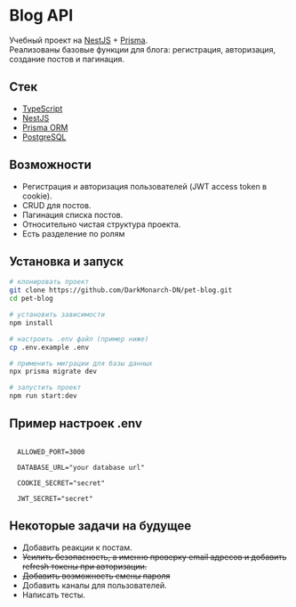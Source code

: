 # Blog API

Учебный проект на [NestJS](https://nestjs.com/) + [Prisma](https://www.prisma.io/).  
Реализованы базовые функции для блога: регистрация, авторизация, создание постов и пагинация.

## Стек

- [TypeScript](https://www.typescriptlang.org/)
- [NestJS](https://nestjs.com/)
- [Prisma ORM](https://www.prisma.io/)
- [PostgreSQL](https://www.postgresql.org/)

## Возможности

- Регистрация и авторизация пользователей (JWT access token в cookie).
- CRUD для постов.
- Пагинация списка постов.
- Относительно чистая структура проекта.
- Есть разделение по ролям

## Установка и запуск

```bash
# клонировать проект
git clone https://github.com/DarkMonarch-DN/pet-blog.git
cd pet-blog

# установить зависимости
npm install

# настроить .env файл (пример ниже)
cp .env.example .env

# применить миграции для базы данных
npx prisma migrate dev

# запустить проект
npm run start:dev

```

## Пример настроек .env

```

  ALLOWED_PORT=3000

  DATABASE_URL="your database url"

  COOKIE_SECRET="secret"

  JWT_SECRET="secret"

```

## Некоторые задачи на будущее

- Добавить реакции к постам.
- ~~Усилить безопасность, а именно проверку email адресов и добавить refresh токены при авторизации.~~
- ~~Добавить возможность смены пароля~~
- Добавить каналы для пользователей.
- Написать тесты.
